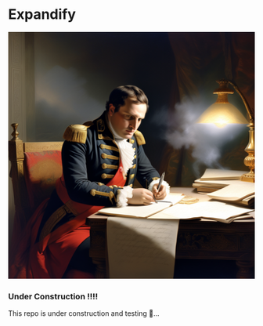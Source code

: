 # Expandify
![Expandify](logo.png)

### Under Construction !!!!
This repo is under construction and testing 🚧...
